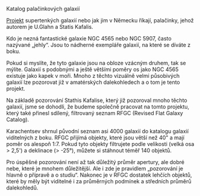 Katalog palačinkových galaxií

[Projekt](http://www.deepsky-visuell.de/Projekte/SuperthinG.htm) supertenkých galaxií nebo jak jim v Německu říkají, palačinky, jehož autorem je U.Glahn a Statis Kafalis.

Kdo je nezná fantastické galaxie NGC 4565 nebo NGC 5907, často nazývané „jehly“. Jsou to nádherné exempláře galaxií, na které se díváte z boku.

Pokud si myslíte, že tyto galaxie jsou na obloze vzácným druhem, tak se mýlíte. Galaxií s podobnými a ještě většími poměry os jako NGC 4565 existuje jako kapek v moři.
Mnoho z těchto vizuálně velmi působivých galaxií lze pozorovat již v amatérských dalekohledech a o tom je tento projekt.

Na základě pozorování Stathis Kafalise, který již pozoroval mnoho těchto galaxií, jsme se dohodli, že budeme společně pracovat na tomto projektu, který také přinesl sdílený, filtrovaný seznam RFGC (Revised Flat Galaxy Catalog).

Karachentsev shrnul původní seznam asi 4000 galaxií do katalogu galaxií viditelných z boku. RFGC přijímá objekty, které jsou větší než 40" a mají poměr os alespoň 1:7.
Pokud tyto objekty filtrujete podle velikosti (velká osa > 2,5') a deklinace (> -25°), můžete si stáhnout téměř 140 objektů.

Pro úspěšné pozorování není až tak důležitý průměr apertury, ale dobré nebe, které je mnohem důležitější. Ale i zde je pravidlem „pozorování je hlavně o přípravě a o studiu“. Nakonec je v RFGC dostatek lehčích objektů,
které by měly být viditelné i za průměrných podmínek a středních průměrů dalekohledů.
